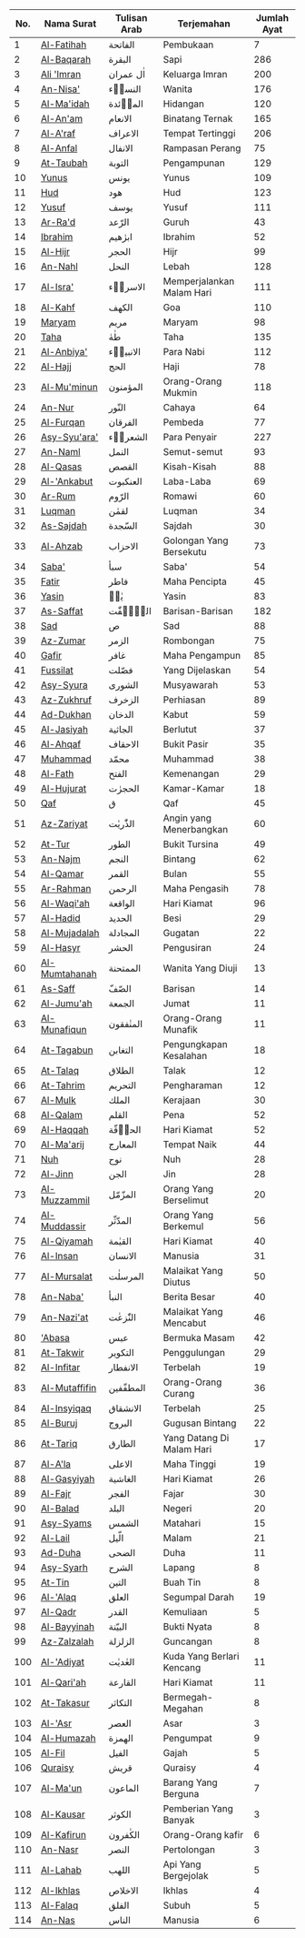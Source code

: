 
|No. | Nama Surat | Tulisan Arab | Terjemahan | Jumlah Ayat |
|--- |--- |--- |--- |--- |
| 1 | [Al-Fatihah](https://hijrah.citapen.com/1/) | الفاتحة | Pembukaan | 7 |
| 2 | [Al-Baqarah](https://hijrah.citapen.com/2/) | البقرة | Sapi | 286 |
| 3 | [Ali 'Imran](https://hijrah.citapen.com/3/) | اٰل عمران | Keluarga Imran | 200 |
| 4 | [An-Nisa'](https://hijrah.citapen.com/4/) | النساۤء | Wanita | 176 |
| 5 | [Al-Ma'idah](https://hijrah.citapen.com/5/) | الماۤئدة | Hidangan | 120 |
| 6 | [Al-An'am](https://hijrah.citapen.com/6/) | الانعام | Binatang Ternak | 165 |
| 7 | [Al-A'raf](https://hijrah.citapen.com/7/) | الاعراف | Tempat Tertinggi | 206 |
| 8 | [Al-Anfal](https://hijrah.citapen.com/8/) | الانفال | Rampasan Perang | 75 |
| 9 | [At-Taubah](https://hijrah.citapen.com/9/) | التوبة | Pengampunan | 129 |
| 10 | [Yunus](https://hijrah.citapen.com/10/) | يونس | Yunus | 109 |
| 11 | [Hud](https://hijrah.citapen.com/11/) | هود | Hud | 123 |
| 12 | [Yusuf](https://hijrah.citapen.com/12/) | يوسف | Yusuf | 111 |
| 13 | [Ar-Ra'd](https://hijrah.citapen.com/13/) | الرّعد | Guruh | 43 |
| 14 | [Ibrahim](https://hijrah.citapen.com/14/) | ابرٰهيم | Ibrahim | 52 |
| 15 | [Al-Hijr](https://hijrah.citapen.com/15/) | الحجر | Hijr | 99 |
| 16 | [An-Nahl](https://hijrah.citapen.com/16/) | النحل | Lebah | 128 |
| 17 | [Al-Isra'](https://hijrah.citapen.com/17/) | الاسراۤء | Memperjalankan Malam Hari | 111 |
| 18 | [Al-Kahf](https://hijrah.citapen.com/18/) | الكهف | Goa | 110 |
| 19 | [Maryam](https://hijrah.citapen.com/19/) | مريم | Maryam | 98 |
| 20 | [Taha](https://hijrah.citapen.com/20/) | طٰهٰ | Taha | 135 |
| 21 | [Al-Anbiya'](https://hijrah.citapen.com/21/) | الانبياۤء | Para Nabi | 112 |
| 22 | [Al-Hajj](https://hijrah.citapen.com/22/) | الحج | Haji | 78 |
| 23 | [Al-Mu'minun](https://hijrah.citapen.com/23/) | المؤمنون | Orang-Orang Mukmin | 118 |
| 24 | [An-Nur](https://hijrah.citapen.com/24/) | النّور | Cahaya | 64 |
| 25 | [Al-Furqan](https://hijrah.citapen.com/25/) | الفرقان | Pembeda | 77 |
| 26 | [Asy-Syu'ara'](https://hijrah.citapen.com/26/) | الشعراۤء | Para Penyair | 227 |
| 27 | [An-Naml](https://hijrah.citapen.com/27/) | النمل | Semut-semut | 93 |
| 28 | [Al-Qasas](https://hijrah.citapen.com/28/) | القصص | Kisah-Kisah | 88 |
| 29 | [Al-'Ankabut](https://hijrah.citapen.com/29/) | العنكبوت | Laba-Laba | 69 |
| 30 | [Ar-Rum](https://hijrah.citapen.com/30/) | الرّوم | Romawi | 60 |
| 31 | [Luqman](https://hijrah.citapen.com/31/) | لقمٰن | Luqman | 34 |
| 32 | [As-Sajdah](https://hijrah.citapen.com/32/) | السّجدة | Sajdah | 30 |
| 33 | [Al-Ahzab](https://hijrah.citapen.com/33/) | الاحزاب | Golongan Yang Bersekutu | 73 |
| 34 | [Saba'](https://hijrah.citapen.com/34/) | سبأ | Saba' | 54 |
| 35 | [Fatir](https://hijrah.citapen.com/35/) | فاطر | Maha Pencipta | 45 |
| 36 | [Yasin](https://hijrah.citapen.com/36/) | يٰسۤ | Yasin | 83 |
| 37 | [As-Saffat](https://hijrah.citapen.com/37/) | الصّٰۤفّٰت | Barisan-Barisan | 182 |
| 38 | [Sad](https://hijrah.citapen.com/38/) | ص | Sad | 88 |
| 39 | [Az-Zumar](https://hijrah.citapen.com/39/) | الزمر | Rombongan | 75 |
| 40 | [Gafir](https://hijrah.citapen.com/40/) | غافر | Maha Pengampun | 85 |
| 41 | [Fussilat](https://hijrah.citapen.com/41/) | فصّلت | Yang Dijelaskan | 54 |
| 42 | [Asy-Syura](https://hijrah.citapen.com/42/) | الشورى | Musyawarah | 53 |
| 43 | [Az-Zukhruf](https://hijrah.citapen.com/43/) | الزخرف | Perhiasan | 89 |
| 44 | [Ad-Dukhan](https://hijrah.citapen.com/44/) | الدخان | Kabut | 59 |
| 45 | [Al-Jasiyah](https://hijrah.citapen.com/45/) | الجاثية | Berlutut | 37 |
| 46 | [Al-Ahqaf](https://hijrah.citapen.com/46/) | الاحقاف | Bukit Pasir | 35 |
| 47 | [Muhammad](https://hijrah.citapen.com/47/) | محمّد | Muhammad | 38 |
| 48 | [Al-Fath](https://hijrah.citapen.com/48/) | الفتح | Kemenangan | 29 |
| 49 | [Al-Hujurat](https://hijrah.citapen.com/49/) | الحجرٰت | Kamar-Kamar | 18 |
| 50 | [Qaf](https://hijrah.citapen.com/50/) | ق | Qaf | 45 |
| 51 | [Az-Zariyat](https://hijrah.citapen.com/51/) | الذّٰريٰت | Angin yang Menerbangkan | 60 |
| 52 | [At-Tur](https://hijrah.citapen.com/52/) | الطور | Bukit Tursina | 49 |
| 53 | [An-Najm](https://hijrah.citapen.com/53/) | النجم | Bintang | 62 |
| 54 | [Al-Qamar](https://hijrah.citapen.com/54/) | القمر | Bulan | 55 |
| 55 | [Ar-Rahman](https://hijrah.citapen.com/55/) | الرحمن | Maha Pengasih | 78 |
| 56 | [Al-Waqi'ah](https://hijrah.citapen.com/56/) | الواقعة | Hari Kiamat | 96 |
| 57 | [Al-Hadid](https://hijrah.citapen.com/57/) | الحديد | Besi | 29 |
| 58 | [Al-Mujadalah](https://hijrah.citapen.com/58/) | المجادلة | Gugatan | 22 |
| 59 | [Al-Hasyr](https://hijrah.citapen.com/59/) | الحشر | Pengusiran | 24 |
| 60 | [Al-Mumtahanah](https://hijrah.citapen.com/60/) | الممتحنة | Wanita Yang Diuji | 13 |
| 61 | [As-Saff](https://hijrah.citapen.com/61/) | الصّفّ | Barisan | 14 |
| 62 | [Al-Jumu'ah](https://hijrah.citapen.com/62/) | الجمعة | Jumat | 11 |
| 63 | [Al-Munafiqun](https://hijrah.citapen.com/63/) | المنٰفقون | Orang-Orang Munafik | 11 |
| 64 | [At-Tagabun](https://hijrah.citapen.com/64/) | التغابن | Pengungkapan Kesalahan | 18 |
| 65 | [At-Talaq](https://hijrah.citapen.com/65/) | الطلاق | Talak | 12 |
| 66 | [At-Tahrim](https://hijrah.citapen.com/66/) | التحريم | Pengharaman | 12 |
| 67 | [Al-Mulk](https://hijrah.citapen.com/67/) | الملك | Kerajaan | 30 |
| 68 | [Al-Qalam](https://hijrah.citapen.com/68/) | القلم | Pena | 52 |
| 69 | [Al-Haqqah](https://hijrah.citapen.com/69/) | الحاۤقّة | Hari Kiamat | 52 |
| 70 | [Al-Ma'arij](https://hijrah.citapen.com/70/) | المعارج | Tempat Naik | 44 |
| 71 | [Nuh](https://hijrah.citapen.com/71/) | نوح | Nuh | 28 |
| 72 | [Al-Jinn](https://hijrah.citapen.com/72/) | الجن | Jin | 28 |
| 73 | [Al-Muzzammil](https://hijrah.citapen.com/73/) | المزّمّل | Orang Yang Berselimut | 20 |
| 74 | [Al-Muddassir](https://hijrah.citapen.com/74/) | المدّثّر | Orang Yang Berkemul | 56 |
| 75 | [Al-Qiyamah](https://hijrah.citapen.com/75/) | القيٰمة | Hari Kiamat | 40 |
| 76 | [Al-Insan](https://hijrah.citapen.com/76/) | الانسان | Manusia | 31 |
| 77 | [Al-Mursalat](https://hijrah.citapen.com/77/) | المرسلٰت | Malaikat Yang Diutus | 50 |
| 78 | [An-Naba'](https://hijrah.citapen.com/78/) | النبأ | Berita Besar | 40 |
| 79 | [An-Nazi'at](https://hijrah.citapen.com/79/) | النّٰزعٰت | Malaikat Yang Mencabut | 46 |
| 80 | ['Abasa](https://hijrah.citapen.com/80/) | عبس | Bermuka Masam | 42 |
| 81 | [At-Takwir](https://hijrah.citapen.com/81/) | التكوير | Penggulungan | 29 |
| 82 | [Al-Infitar](https://hijrah.citapen.com/82/) | الانفطار | Terbelah | 19 |
| 83 | [Al-Mutaffifin](https://hijrah.citapen.com/83/) | المطفّفين | Orang-Orang Curang | 36 |
| 84 | [Al-Insyiqaq](https://hijrah.citapen.com/84/) | الانشقاق | Terbelah | 25 |
| 85 | [Al-Buruj](https://hijrah.citapen.com/85/) | البروج | Gugusan Bintang | 22 |
| 86 | [At-Tariq](https://hijrah.citapen.com/86/) | الطارق | Yang Datang Di Malam Hari | 17 |
| 87 | [Al-A'la](https://hijrah.citapen.com/87/) | الاعلى | Maha Tinggi | 19 |
| 88 | [Al-Gasyiyah](https://hijrah.citapen.com/88/) | الغاشية | Hari Kiamat | 26 |
| 89 | [Al-Fajr](https://hijrah.citapen.com/89/) | الفجر | Fajar | 30 |
| 90 | [Al-Balad](https://hijrah.citapen.com/90/) | البلد | Negeri | 20 |
| 91 | [Asy-Syams](https://hijrah.citapen.com/91/) | الشمس | Matahari | 15 |
| 92 | [Al-Lail](https://hijrah.citapen.com/92/) | الّيل | Malam | 21 |
| 93 | [Ad-Duha](https://hijrah.citapen.com/93/) | الضحى | Duha | 11 |
| 94 | [Asy-Syarh](https://hijrah.citapen.com/94/) | الشرح | Lapang | 8 |
| 95 | [At-Tin](https://hijrah.citapen.com/95/) | التين | Buah Tin | 8 |
| 96 | [Al-'Alaq](https://hijrah.citapen.com/96/) | العلق | Segumpal Darah | 19 |
| 97 | [Al-Qadr](https://hijrah.citapen.com/97/) | القدر | Kemuliaan | 5 |
| 98 | [Al-Bayyinah](https://hijrah.citapen.com/98/) | البيّنة | Bukti Nyata | 8 |
| 99 | [Az-Zalzalah](https://hijrah.citapen.com/99/) | الزلزلة | Guncangan | 8 |
| 100 | [Al-'Adiyat](https://hijrah.citapen.com/100/) | العٰديٰت | Kuda Yang Berlari Kencang | 11 |
| 101 | [Al-Qari'ah](https://hijrah.citapen.com/101/) | القارعة | Hari Kiamat | 11 |
| 102 | [At-Takasur](https://hijrah.citapen.com/102/) | التكاثر | Bermegah-Megahan | 8 |
| 103 | [Al-'Asr](https://hijrah.citapen.com/103/) | العصر | Asar | 3 |
| 104 | [Al-Humazah](https://hijrah.citapen.com/104/) | الهمزة | Pengumpat | 9 |
| 105 | [Al-Fil](https://hijrah.citapen.com/105/) | الفيل | Gajah | 5 |
| 106 | [Quraisy](https://hijrah.citapen.com/106/) | قريش | Quraisy | 4 |
| 107 | [Al-Ma'un](https://hijrah.citapen.com/107/) | الماعون | Barang Yang Berguna | 7 |
| 108 | [Al-Kausar](https://hijrah.citapen.com/108/) | الكوثر | Pemberian Yang Banyak | 3 |
| 109 | [Al-Kafirun](https://hijrah.citapen.com/109/) | الكٰفرون | Orang-Orang kafir | 6 |
| 110 | [An-Nasr](https://hijrah.citapen.com/110/) | النصر | Pertolongan | 3 |
| 111 | [Al-Lahab](https://hijrah.citapen.com/111/) | اللهب | Api Yang Bergejolak | 5 |
| 112 | [Al-Ikhlas](https://hijrah.citapen.com/112/) | الاخلاص | Ikhlas | 4 |
| 113 | [Al-Falaq](https://hijrah.citapen.com/113/) | الفلق | Subuh | 5 |
| 114 | [An-Nas](https://hijrah.citapen.com/114/) | الناس | Manusia | 6 |
